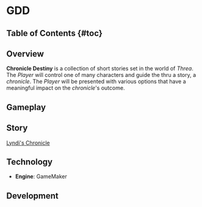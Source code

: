 # GDD
## Table of Contents {#toc}

## Overview

**Chronicle Destiny** is a collection of short stories set in the world of *Threa*. The *Player* will control one of many characters and guide the thru a story, a *chronicle*. The *Player* will be presented with various options that have a meaningful impact on the *chronicle*'s outcome.  

## Gameplay

## Story

[Lyndi's Chronicle](lyndis-chronicle.md)

## Technology

- **Engine**: GameMaker

## Development
